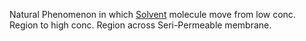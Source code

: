 Natural Phenomenon in which [Solvent](Solvent.md) molecule move from low conc. Region to high conc. Region across Seri-Permeable membrane.